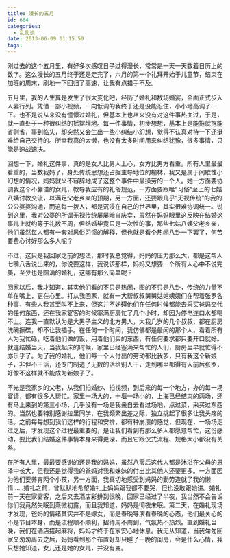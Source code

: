 ```yaml
---
title: 漫长的五月
id: 684
categories:
  - 乱乱谈
date: 2013-06-09 01:15:50
tags:
---
```


刚过去的这个五月里，有好多次感叹日子过得漫长，常常是一天一天数着日历上的数字。这么漫长的五月终于还是走完了，六月的第一个礼拜开始于儿童节，结束在加班的周末，刷地一下回归了高速，让我有点措手不及。

五月里，我的人生算是发生了很大变化吧，经历了婚礼和数场婚宴，全面正式步入人妻行列。凭借一部小视频，一向低调的我终于还是没能忍住，小小地高调了一下。也不是说从来没有憧憬过婚礼，但基本上也从来没有对这件事热血过，于是，就一直处于一种很纠结的摇摆境地。每一件事情，初步想想，基本上是能拖就拖能省则省，事到临头，却突然又会生出一些小纠结小幻想，觉得不认真对待一下还挺难给自己交待的。所幸我真的太懒，也没有太多时间用来纠结犹豫，很多事情，只能是速战速决。

回想一下，婚礼这件事，真的是女人比男人上心，女方比男方看重。所有人里最最看重的，当数我妈了，身处传统思想还占据主导地位的榆林，我又是属于间歇性小幻想的情况，妈妈就义不容辞地成了这整个事件中最操劳的一个人。她一方面要协调我这个不靠谱的女儿，教导我应有的礼俗规范，一方面要跟唯“习俗“至上的七姑八姨讨教交流，以满足父老乡亲的预期，另一方面，还要跟几乎“无视传统”的我的公公婆婆沟通，而这每一拨人，都是沉浸在自己的世界里，其实很难协调统一。说到这里，我对公婆的所谓无视传统屡屡暗自庆幸，虽然在妈妈眼里这反映在结婚这事儿上就约等于礼数不周，但结婚毕竟只是一次性的事，那些七姑八姨父老乡亲，他们虽然每人都有一套对风俗习惯的解释，但也就是看个热闹八卦一下罢了，何苦要费心讨好那么多人呢？

不过，这只是我回家之前的想法，那时我总觉得，妈妈的压力那么大，都是这帮人七嘴八舌说出来的，你说要这样，我说该那样，妈妈又想要一个所有人心中不说完美，至少也是圆满的婚礼，这哪有那么简单呢？

回家以后，我才知道，其实他们看的不只是热闹，图的不只是八卦，传统的力量不单在嘴上，更在心里。打从我回家，就有一大帮叔叔舅舅姑姑姨姨们在帮着张罗各种事，有些人我甚至叫不上来，但这并不妨碍他们在任何时候都能去采买爸妈交代的任何东西，还在我家宴客的时候塞满厨房忙了几个小时，却因为停电连口水都喝不上。连我一直默认为是大男子主义的北方男人，大我几岁的几个叔叔，都在厨房洗碗擦碟，却不让我插手。在任何一个时间，我仿佛都是最闲的那个人，看着所有人为我忙碌，吃着他们做的饭，用着他们买的东西，有任何要求都只要开口就好。就连结婚当天，当我起床的时候，家里已经塞满来帮忙的人们，厨房里早就忙得不亦乐乎了。为了我的婚礼，他们每一个人付出的劳动都比我多，只有我这个新娘子，非但不干活，还专门制造了无数的活给别人干，走到哪里都得有人前后张罗，好像不这样就不能成为新娘子了。

不光是我家乡的父老，从我们拍婚纱、拍视频，到后来的每一个地方，办的每一场宴请，都有很多人帮忙。家里一场大的，十堰一场小的，上海已经结束的两场，还有马上来到的第三小场，几乎没有一场是我亲自去看过场地，点过菜，采买过东西的。当然也要特别感谢拉里同学，在我频繁出差之际，独立挑起了很多让我头疼的活。之前每每想到我们这样的行程和安排，都有种崩溃的感觉，但现在，一场场走过之后，才发现这个过程最重要的，是让我们看到有那么多人都愿意帮忙，这份感动，要比我们结婚这件事情本身来得更深，而且它跟仪式流程、规格大小都没有关系。

在所有人里，最最要感谢的还是我的妈妈，虽然八零后这代人都是沐浴在父母的恩泽中长大，但我还是觉得我的爸妈对我和妹妹的付出比其他人还要更多。一方面因为他们要养育两个小孩，另一方面，我真切地感受到妈妈的勤劳造就了我的懒惰……婚礼之前，曾默默地希望婚礼上妈妈跟我都不要哭，但也没敢跟她讲。婚礼前一天在家宴客，之后又去酒店彩排到很晚，回家已经过了半夜，我当然不会告诉你们我竟然失眠到熹微初露，而且我知道，妈妈是彻夜未眠。第二天，在婚礼现场才发现，爸妈的情绪其实并不是嫁女，而是春晚导演看春晚的心态，他们最关心的不是节目本身，而是流程顺不顺利，招待周不周到，气氛热不热烈。直到婚礼当晚，我们在酒店搓起麻将，妈妈才终于在家安心地休息。我无从知道，当我匆匆回家又匆匆离去之后，妈妈看到那个布置好却只睡了一晚的闺房，会是什么心情，我只想她知道，女儿还是她的女儿，并没有变。